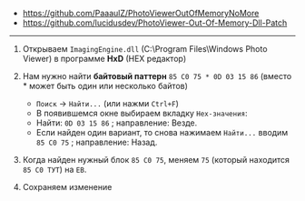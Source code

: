 - https://github.com/PaaaulZ/PhotoViewerOutOfMemoryNoMore
- https://github.com/lucidusdev/PhotoViewer-Out-Of-Memory-Dll-Patch

---

1. Открываем `ImagingEngine.dll` (C:\Program Files\Windows Photo Viewer) в программе **HxD** (HEX редактор)

2. Нам нужно найти **байтовый паттерн** `85 C0 75 * 0D 03 15 86` (вместо * может быть один или несколько байтов)
   - `Поиск` -> `Найти...` (или нажми `Ctrl+F`)
   - В появившемся окне выбираем вкладку `Hex-значения`:
   - Найти: `0D 03 15 86` ; направление: Везде.
   - Если найден один вариант, то снова нажимаем `Найти...` вводим `85 C0 75` ; направление: Назад.

4. Когда найден нужный блок `85 C0 75`, меняем `75` (который находится `85 C0 ТУТ`) на `EB`.

5. Сохраняем изменение

